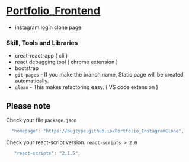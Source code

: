 # [Portfolio_Frontend](https://bugtype.github.io/Portfolio_InstagramClone)


- instagram login clone page


### Skill, Tools and Libraries

-  creat-react-app ( cli ) 
-  react debugging tool ( chrome extension ) 
-  bootstrap
-  `git-pages` - If you make the branch name, Static page will be created automatically.
-  `glean` - This makes refactoring easy.  ( VS code extension )


## Please note

Check your file `package.json` 

```js
  "homepage": "https://bugtype.github.io/Portfolio_InstagramClone",
```

Check your react-script version. `react-scripts > 2.0`

```js
   "react-scripts": "2.1.5",
```
